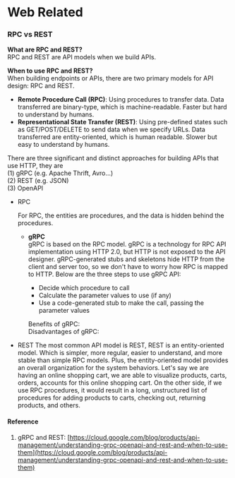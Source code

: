 # Web Related

### RPC vs REST

**What are RPC and REST?**  
RPC and REST are API models when we build APIs. 

**When to use RPC and REST?**  
When building endpoints or APIs, there are two primary models for API design: RPC and REST. 

* **Remote Procedure Call \(RPC\)**: Using procedures to transfer data. Data transferred are binary-type, which is machine-readable. Faster but hard to understand by humans.
* **Representational State Transfer \(REST\)**: Using pre-defined states such as GET/POST/DELETE to send data when we specify URLs. Data transferred are entity-oriented, which is human readable. Slower but easy to understand by humans.

There are three significant and distinct approaches for building APIs that use HTTP, they are    
\(1\) gRPC \(e.g. Apache Thrift, Avro...\)  
\(2\) REST \(e.g. JSON\)  
\(3\) OpenAPI

* RPC

  For RPC, the entities are procedures, and the data is hidden behind the procedures.

  * **gRPC**  
    gRPC is based on the RPC model. gRPC is a technology for RPC API implementation using HTTP 2.0, but HTTP is not exposed to the API designer. gRPC-generated stubs and skeletons hide HTTP from the client and server too, so we don't have to worry how RPC is mapped to HTTP. Below are the three steps to use gRPC API:

    * Decide which procedure to call
    * Calculate the parameter values to use \(if any\)
    * Use a code-generated stub to make the call, passing the parameter values

  
    Benefits of gRPC:  
    Disadvantages of gRPC:

* REST The most common API model is REST, REST is an entity-oriented model. Which is simpler, more regular, easier to understand, and more stable than simple RPC models.   Plus, the entity-oriented model provides an overall organization for the system behaviors. Let's say we are having an online shopping cart, we are able to visualize products, carts, orders, accounts for this online shopping cart. On the other side, if we use RPC procedures, it would result in a long, unstructured list of procedures for adding products to carts, checking out, returning products, and others.   

#### Reference

1. gRPC and REST: [https://cloud.google.com/blog/products/api-management/understanding-grpc-openapi-and-rest-and-when-to-use-them](https://cloud.google.com/blog/products/api-management/understanding-grpc-openapi-and-rest-and-when-to-use-them)



